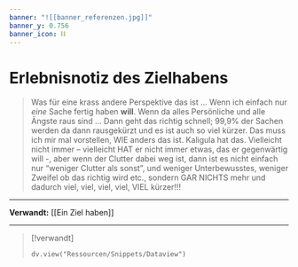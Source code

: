 ```yaml
---
banner: "![[banner_referenzen.jpg]]"
banner_y: 0.756
banner_icon: ⛓️
---
```


# Erlebnisnotiz des Zielhabens

> Was für eine krass andere Perspektive das ist … Wenn ich einfach nur _eine_ Sache fertig haben **will**. Wenn da alles Persönliche und alle Ängste raus sind … Dann geht das richtig schnell; 99,9% der Sachen werden da dann rausgekürzt und es ist auch so viel kürzer. Das muss ich mir mal vorstellen, WIE anders das ist. Kaligula hat das. Vielleicht nicht immer – vielleicht HAT er nicht immer etwas, das er gegenwärtig will -, aber wenn der Clutter dabei weg ist, dann ist es nicht einfach nur “weniger Clutter als sonst”, und weniger Unterbewusstes, weniger Zweifel ob das richtig wird etc., sondern GAR NICHTS mehr und dadurch viel, viel, viel, viel, VIEL kürzer!!!

---

**Verwandt:** [[Ein Ziel haben]]

---

> [!verwandt]
> ```dataviewjs
> dv.view("Ressourcen/Snippets/Dataview")
> ```